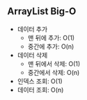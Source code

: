 ## ArrayList Big-O
- 데이터 추가
  - 맨 뒤에 추가: O(1)
  - 중간에 추가: O(n)
- 데이터 삭제
  - 맨 뒤에서 삭제: O(1)
  - 중간에서 삭제: O(n)
- 인덱스 조회: O(1)
- 데이터 조회: O(n)